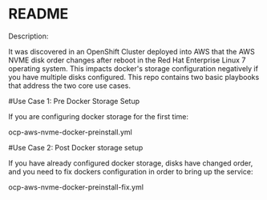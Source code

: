 # README

Description:

It was discovered in an OpenShift Cluster deployed into AWS that the AWS NVME disk order changes after reboot in the Red Hat Enterprise Linux 7 operating system. This impacts docker's storage configuration negatively if you have multiple disks configured. This repo contains two basic playbooks that address the two core use cases.

#Use Case 1: Pre Docker Storage Setup

If you are configuring docker storage for the first time:

ocp-aws-nvme-docker-preinstall.yml

#Use Case 2: Post Docker storage setup

If you have already configured docker storage, disks have changed order, and you need to fix dockers configuration in order to bring up the service: 

ocp-aws-nvme-docker-preinstall-fix.yml 
